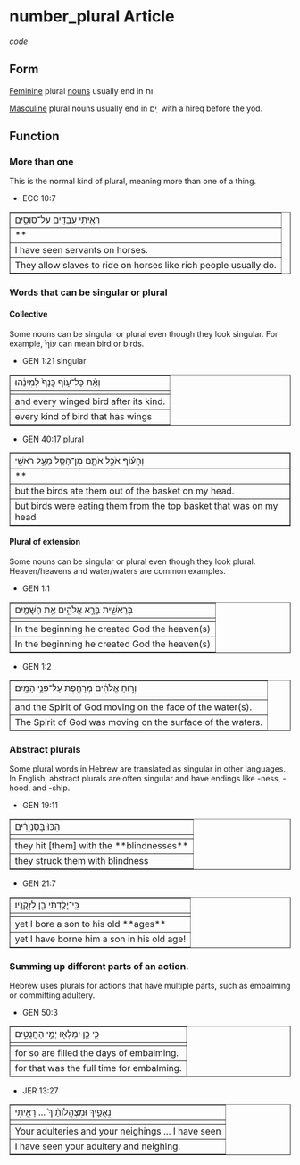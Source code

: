 # number_plural Article
*code*

## Form 
[Feminine](https://git.door43.org/Door43/en-uhg/src/master/content/gender_feminine/02.md) plural [nouns](https://git.door43.org/Door43/en-uhg/src/master/content/noun/02.md) usually end in ות. 

[Masculine](https://git.door43.org/Door43/en-uhg/src/master/content/gender_masculine/02.md) plural nouns usually end in ים ִ  with a hireq before the yod.


## Function

### More than one
This is the normal kind of plural, meaning more than one of a thing.   

* ECC 10:7
<table border="1" class="docutils">
<colgroup>
<col width="100%" />
</colgroup>
<tbody valign="top">
<tr class="row-odd"><td> רָאִ֥יתִי עֲבָדִ֖ים‮‬ עַל־סוּסִ֑ים </td>
</tr>
<tr class="row-even"><td>        **       </td>
</tr>
<tr class="row-odd"><td>I have seen servants on horses.</td>
</tr>
<tr class="row-even"><td>They allow slaves to ride on horses like rich people usually do.</td>
</tr>
</tbody>
</table>

### Words that can be singular or plural

#### Collective
Some nouns can be singular or plural even though they look singular. For example, עוֹף֙ can mean bird or birds.  

* GEN 1:21
singular
<table border="1" class="docutils">
<colgroup>
<col width="100%" />
</colgroup>
<tbody valign="top">
<tr class="row-odd"><td> וְאֵ֨ת כָּל־ע֤וֹף כָּנָף֙ לְמִינֵ֔הוּ</td>
</tr>
<tr class="row-even"><td>               </td>
</tr>
<tr class="row-odd"><td>and every winged bird after its kind.</td>
</tr>
<tr class="row-even"><td>every kind of bird that has wings</td>
</tr>
</tbody>
</table>

* GEN 40:17 
plural
<table border="1" class="docutils">
<colgroup>
<col width="100%" />
</colgroup>
<tbody valign="top">
<tr class="row-odd"><td> וְהָע֗וֹף אֹכֵ֥ל אֹתָ֛ם מִן־הַסַּ֖ל מֵעַ֥ל רֹאשִֽׁי</td>
</tr>
<tr class="row-even"><td>       **        </td>
</tr>
<tr class="row-odd"><td>but the birds ate them out of the basket on my head.</td>
</tr>
<tr class="row-even"><td>but birds were eating them from the top basket that was on my head</td>
</tr>
</tbody>
</table>

#### Plural of extension

Some nouns can be singular or plural even though they look plural. Heaven/heavens and water/waters are common examples.

* GEN 1:1
<table border="1" class="docutils">
<colgroup>
<col width="100%" />
</colgroup>
<tbody valign="top">
<tr class="row-odd"><td>בְּרֵאשִׁ֖ית‮‬ בָּרָ֣א אֱלֹהִ֑ים אֵ֥ת הַשָּׁמַ֖יִם</td>
</tr>
<tr class="row-even"><td>               </td>
</tr>
<tr class="row-odd"><td>In the beginning he created God the heaven(s)</td>
</tr>
<tr class="row-even"><td>In the beginning he created God the heaven(s)</td>
</tr>
</tbody>
</table>

* GEN 1:2
<table border="1" class="docutils">
<colgroup>
<col width="100%" />
</colgroup>
<tbody valign="top">
<tr class="row-odd"><td>וְר֣וּחַ אֱלֹהִ֔ים מְרַחֶ֖פֶת עַל־פְּנֵ֥י הַמָּֽיִם׃</td>
</tr>
<tr class="row-even"><td>               </td>
</tr>
<tr class="row-odd"><td>and the Spirit of God moving on the face of the water(s).</td>
</tr>
<tr class="row-even"><td>The Spirit of God was moving on the surface of the waters.</td>
</tr>
</tbody>
</table>

### Abstract plurals 

Some plural words in Hebrew are translated as singular in other languages. In English, abstract plurals are often singular and have endings like -ness, -hood, and -ship.

* GEN 19:11
<table border="1" class="docutils">
<colgroup>
<col width="100%" />
</colgroup>
<tbody valign="top">
<tr class="row-odd"><td>הִכּוּ֙ בַּסַּנְוֵרִ֔ים</td>
</tr>
<tr class="row-even"><td>               </td>
</tr>
<tr class="row-odd"><td>they hit [them] with the **blindnesses**</td>
</tr>
<tr class="row-even"><td>they struck them with blindness</td>
</tr>
</tbody>
</table>

* GEN 21:7
<table border="1" class="docutils">
<colgroup>
<col width="100%" />
</colgroup>
<tbody valign="top">
<tr class="row-odd"><td>כִּֽי־יָלַ֥דְתִּי‮‬ בֵ֖ן לִזְקֻנָֽיו׃</td>
</tr>
<tr class="row-even"><td>               </td>
</tr>
<tr class="row-odd"><td>yet I bore a son to his old **ages**</td>
</tr>
<tr class="row-even"><td>yet I have borne him a son in his old age!</td>
</tr>
</tbody>
</table>


### Summing up different parts of an action. 

Hebrew uses plurals for actions that have multiple parts, such as embalming or committing adultery.

* GEN 50:3
<table border="1" class="docutils">
<colgroup>
<col width="100%" />
</colgroup>
<tbody valign="top">
<tr class="row-odd"><td>כִּ֛י כֵּ֥ן יִמְלְא֖וּ יְמֵ֣י הַחֲנֻטִ֑ים</td>
</tr>
<tr class="row-even"><td>               </td>
</tr>
<tr class="row-odd"><td>for so are filled the days of embalming.</td>
</tr>
<tr class="row-even"><td>for that was the full time for embalming.</td>
</tr>
</tbody>
</table>

* JER 13:27
<table border="1" class="docutils">
<colgroup>
<col width="100%" />
</colgroup>
<tbody valign="top">
<tr class="row-odd"><td>נִֽאֻפַ֤יִךְ וּמִצְהֲלֹותַ֨יִךְ֙ ...‬ רָאִ֖יתִי </td>
</tr>
<tr class="row-even"><td>               </td>
</tr>
<tr class="row-odd"><td>Your adulteries and your neighings ... I have seen</td>
</tr>
<tr class="row-even"><td>I have seen your adultery and neighing.</td>
</tr>
</tbody>
</table>
